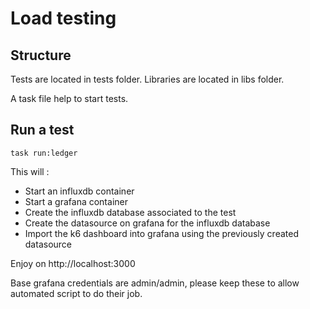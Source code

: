 # Load testing

## Structure

Tests are located in tests folder.
Libraries are located in libs folder.

A task file help to start tests.

## Run a test

```
task run:ledger
```

This will :
* Start an influxdb container
* Start a grafana container
* Create the influxdb database associated to the test
* Create the datasource on grafana for the influxdb database
* Import the k6 dashboard into grafana using the previously created datasource

Enjoy on http://localhost:3000

Base grafana credentials are admin/admin, please keep these to allow automated script to do their job.
